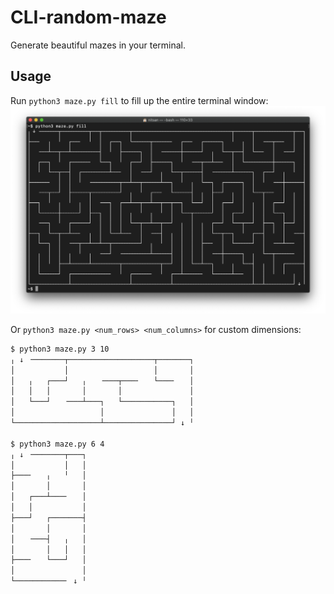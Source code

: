 # CLI-random-maze

Generate beautiful mazes in your terminal.

## Usage
Run ``` python3 maze.py fill ``` to fill up the entire terminal window:
![screenshot maze fill](https://github.com/nitasn/CLI-random-maze/blob/main/ScreenShotFill.png?raw=true)

Or ``` python3 maze.py <num_rows> <num_columns> ``` for custom dimensions:

```bash
$ python3 maze.py 3 10
╷ ↓ ╶───────┬───────────────────┬───────┐
│           │                   │       │
│   ╷   ┌───┘   ╷   ╶───┬───╴   └───╴   │
│   │   │       │       │               │
│   └───┘   ╶───┴───┐   └───────────┐   │
│                   │               │   │
└───────────────────┴───────────────┘ ↓ ╵

$ python3 maze.py 6 4
╷ ↓ ╶───────┬───┐
│           │   │
├───╴   ╷   ╵   │
│       │       │
│   ┌───┴───╴   │
│   │           │
├───┘   ┌───────┤
│       │       │
│   ╶───┤   ╷   │
│       │   │   │
├───╴   └───┘   │
│               │
└───────────╴ ↓ ╵
```

